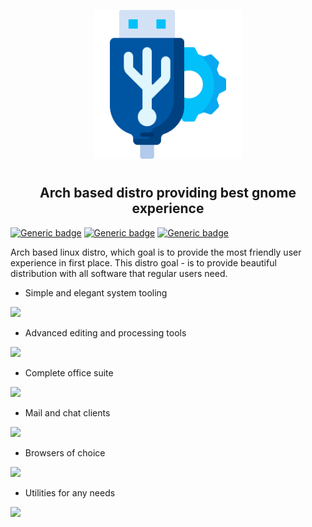 <p align="center">
<img style="align: center; padding-left: 10px; padding-right: 10px; padding-bottom: 10px;" width="238px" height="238px" src="./logo.png" />
</p>

<h2 align="center">Arch based distro providing best gnome experience</h2>

[![Generic badge](https://img.shields.io/badge/LICENSE-GPLv3-orange.svg)](https://dancheg97.ru/dancheg97/flue-os/src/branch/main/LICENSE)
[![Generic badge](https://img.shields.io/badge/GITEA-REPO-blue.svg)](https://dancheg97.ru/dancheg97/flue-os)
[![Generic badge](https://img.shields.io/badge/GITHUB-REPO-red.svg)](https://github.com/flue-io/flue-os)

Arch based linux distro, which goal is to provide the most friendly user experience in first place. This distro goal - is to provide beautiful distribution with all software that regular users need.

- Simple and elegant system tooling

![](examples/system.png)

- Advanced editing and processing tools

![](examples/editing.png)

- Complete office suite

![](examples/office.png)

- Mail and chat clients

![](examples/communication.png)

- Browsers of choice

![](examples/browsers.png)

- Utilities for any needs

![](examples/utilities.png)

<!--
oh-my-zsh-git
zsh-theme-powerlevel10k-bin-git
zsh-syntax-highlighting
zsh-autosuggestions
ttf-meslo-nerd-font-powerlevel10k

echo 'source /usr/share/zsh-theme-powerlevel10k/powerlevel10k.zsh-theme' >> ~/.zshrc
-->
